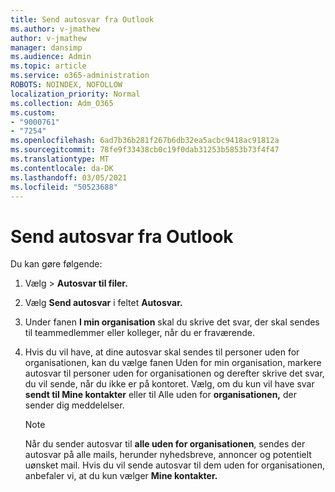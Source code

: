 ```yaml
---
title: Send autosvar fra Outlook
ms.author: v-jmathew
author: v-jmathew
manager: dansimp
ms.audience: Admin
ms.topic: article
ms.service: o365-administration
ROBOTS: NOINDEX, NOFOLLOW
localization_priority: Normal
ms.collection: Adm_O365
ms.custom:
- "9000761"
- "7254"
ms.openlocfilehash: 6ad7b36b281f267b6db32ea5acbc9418ac91812a
ms.sourcegitcommit: 78fe9f33438cb0c19f0dab31253b5853b73f4f47
ms.translationtype: MT
ms.contentlocale: da-DK
ms.lasthandoff: 03/05/2021
ms.locfileid: "50523688"
---
```

# <a name="send-automatic-replies-from-outlook"></a>Send autosvar fra Outlook

Du kan gøre følgende:

1. Vælg   >  **Autosvar til filer.**
2. Vælg **Send autosvar** i feltet **Autosvar.**
3. Under fanen **I min organisation** skal du skrive det svar, der skal sendes til teammedlemmer eller kolleger, når du er fraværende.
4. Hvis du vil have, at dine autosvar skal sendes til  personer uden for organisationen, kan du vælge fanen Uden for min organisation, markere autosvar til personer uden for organisationen og derefter skrive det svar, du vil sende, når du ikke er på kontoret.  Vælg, om du kun vil have svar **sendt til Mine kontakter** eller til Alle uden for **organisationen,** der sender dig meddelelser.

    > [!NOTE]
    > Når du sender autosvar til **alle uden for organisationen**, sendes der autosvar på alle mails, herunder nyhedsbreve, annoncer og potentielt uønsket mail. Hvis du vil sende autosvar til dem uden for organisationen, anbefaler vi, at du kun vælger **Mine kontakter.**

